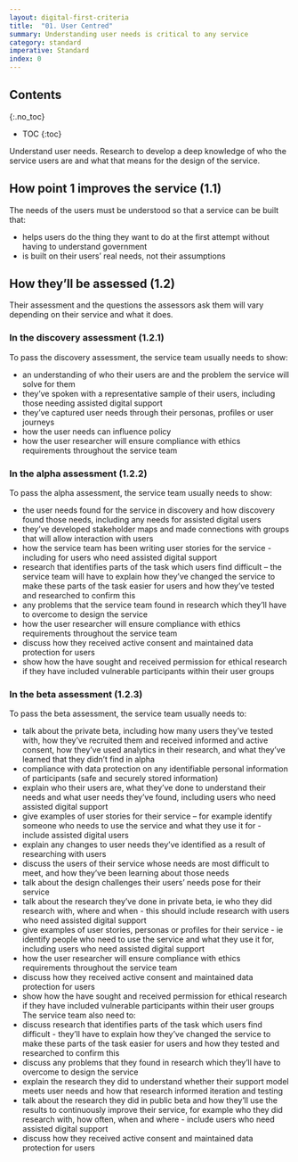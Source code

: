 ```yaml
---
layout: digital-first-criteria
title:  "01. User Centred"
summary: Understanding user needs is critical to any service
category: standard
imperative: Standard
index: 0
---
```


## Contents
{:.no_toc}

* TOC
{:toc}
<!--TOC max3-->

Understand user needs. Research to develop a deep knowledge of who the service users are and what that means for the design of the service.

## How point 1 improves the service (1.1)

The needs of the users must be understood so that a service can be built that:

* helps users do the thing they want to do at the first attempt without having to understand government
* is built on their users’ real needs, not their assumptions

## How they’ll be assessed (1.2)

Their assessment and the questions the assessors ask them will vary depending on their service and what it does.

### In the discovery assessment (1.2.1)

To pass the discovery assessment, the service team usually needs to show:

* an understanding of who their users are and the problem the service will solve for them
* they’ve spoken with a representative sample of their users, including those needing assisted digital support
* they’ve captured user needs through their personas, profiles or user journeys
* how the user needs can influence policy
* how the user researcher will ensure compliance with ethics requirements throughout the service team

### In the alpha assessment (1.2.2)

To pass the alpha assessment, the service team usually needs to show:
* the user needs found for the service in discovery and how discovery found those needs, including any needs for assisted digital users
* they’ve developed stakeholder maps and made connections with groups that will allow interaction with users
* how the service team has been writing user stories for the service - including for users who need assisted digital support
* research that identifies parts of the task which users find difficult – the service team will have to explain how they’ve changed the service to make these parts of the task easier for users and how they’ve tested and researched to confirm this
* any problems that the service team found in research which they’ll have to overcome to design the service
* how the user researcher will ensure compliance with ethics requirements throughout the service team
* discuss how they received active consent and maintained data protection for users
* show how the have sought and received permission for ethical research if they have included vulnerable participants within their user groups

### In the beta assessment (1.2.3)

To pass the beta assessment, the service team usually needs to:
* talk about the private beta, including how many users they’ve tested with, how they’ve recruited them and received informed and active consent, how they’ve used analytics in their research, and what they’ve learned that they didn’t find in alpha
* compliance with data protection on any identifiable personal information of participants (safe and securely stored information)
* explain who their users are, what they’ve done to understand their needs and what user needs they’ve found, including users who need assisted digital support
* give examples of user stories for their service – for example identify someone who needs to use the service and what they use it for - include assisted digital users
* explain any changes to user needs they’ve identified as a result of researching with users
* discuss the users of their service whose needs are most difficult to meet, and how they’ve been learning about those needs
* talk about the design challenges their users’ needs pose for their service
* talk about the research they’ve done in private beta, ie who they did research with, where and when - this should include research with users who need assisted digital support
* give examples of user stories, personas or profiles for their service - ie identify people who need to use the service and what they use it for, including users who need assisted digital support
* how the user researcher will ensure compliance with ethics requirements throughout the service team
* discuss how they received active consent and maintained data protection for users
* show how the have sought and received permission for ethical research if they have included vulnerable participants within their user groups
The service team also need to:
* discuss research that identifies parts of the task which users find difficult - they’ll have to explain how they’ve changed the service to make these parts of the task easier for users and how they tested and researched to confirm this
* discuss any problems that they found in research which they’ll have to overcome to design the service
* explain the research they did to understand whether their support model meets user needs and how that research informed iteration and testing
* talk about the research they did in public beta and how they’ll use the results to continuously improve their service, for example who they did research with, how often, when and where - include users who need assisted digital support
* discuss how they received active consent and maintained data protection for users
